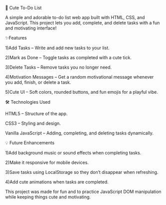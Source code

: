 🐻 Cute To-Do List 

A simple and adorable to-do list web app built with HTML, CSS, and JavaScript.
This project lets you add, complete, and delete tasks with a fun and motivating interface! 


✨Features

1)Add Tasks – Write and add new tasks to your list.

2)Mark as Done – Toggle tasks as completed with a cute tick.

3)Delete Tasks – Remove tasks you no longer need.

4)Motivation Messages – Get a random motivational message whenever you add, finish, or delete a task.

5)Cute UI – Soft colors, rounded buttons, and fun emojis for a playful vibe.


🛠️ Technologies Used

HTML5 – Structure of the app.

CSS3 – Styling and design.

Vanilla JavaScript – Adding, completing, and deleting tasks dynamically.


💡 Future Enhancements

1)Add background music or sound effects when completing tasks.

2)Make it responsive for mobile devices.

3)Save tasks using LocalStorage so they don’t disappear when refreshing.

4)Add cute animations when tasks are completed.


This project was made for fun and to practice JavaScript DOM manipulation while keeping things cute and motivating. 
